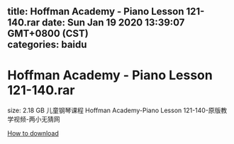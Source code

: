 
title: Hoffman Academy - Piano Lesson 121-140.rar
date: Sun Jan 19 2020 13:39:07 GMT+0800 (CST)    
categories: baidu
---

# Hoffman Academy - Piano Lesson 121-140.rar
size: 2.18 GB
 儿童钢琴课程 Hoffman Academy-Piano Lesson 121-140-原版教学视频-两小无猜网
 

[How to download](https://bpcam.bemobtrk.com/go/2ceec3aa-1ca2-46d6-b9ff-aaa5c184517c?jno=5245)
